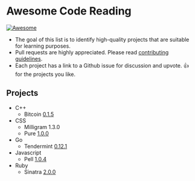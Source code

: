 # Awesome Code Reading

[![Awesome](https://cdn.rawgit.com/sindresorhus/awesome/d7305f38d29fed78fa85652e3a63e154dd8e8829/media/badge.svg)](https://github.com/sindresorhus/awesome)

- The goal of this list is to identify high-quality projects that are suitable for learning purposes.
- Pull requests are highly appreciated. Please read [contributing guidelines](/.github/CONTRIBUTING.md).
- Each project has a link to a Github issue for discussion and upvote. :+1: for the projects you like.

## Projects
- C++
  - Bitcoin [0.1.5](https://github.com/CodeReaderMe/awesome-code-reading/issues/2)
- CSS
  - Milligram 1.3.0
  - Pure [1.0.0](https://github.com/CodeReaderMe/awesome-code-reading/issues/4)
- Go
  - Tendermint [0.12.1](https://github.com/CodeReaderMe/awesome-code-reading/issues/10)
- Javascript
  - Pell [1.0.4](https://github.com/CodeReaderMe/awesome-code-reading/issues/6)
- Ruby
  - Sinatra [2.0.0](https://github.com/CodeReaderMe/awesome-code-reading/issues/8)
